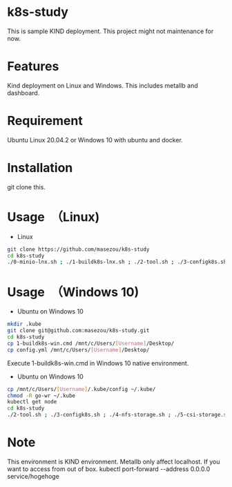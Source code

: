# k8s-study

This is sample KIND deployment. This project might not maintenance for now.

# Features

Kind deployment on Linux and Windows. This includes metallb and dashboard.

# Requirement

Ubuntu Linux 20.04.2 or Windows 10 with ubuntu and docker.

# Installation

git clone this.



# Usage　（Linux)

* Linux
```bash
git clone https://github.com/masezou/k8s-study
cd k8s-study
./0-minio-lnx.sh ; ./1-buildk8s-lnx.sh ; ./2-tool.sh ; ./3-configk8s.sh ; ./4-nfs-storage.sh ; ./5-csi-storage.sh
```

# Usage　（Windows 10)

* Ubuntu on Windows 10
```bash
mkdir .kube
git clone git@github.com:masezou/k8s-study.git
cd k8s-study
cp 1-buildk8s-win.cmd /mnt/c/Users/[Username]/Desktop/
cp config.yml /mnt/c/Users/[Username]/Desktop/
```

Execute 1-buildk8s-win.cmd in Windows 10 native environment.

* Ubuntu on Windows 10
```bash
cp /mnt/c/Users/[Username]/.kube/config ~/.kube/
chmod -R go-wr ~/.kube
kubectl get node
cd k8s-study
./2-tool.sh ; ./3-configk8s.sh ; ./4-nfs-storage.sh ; ./5-csi-storage.sh
```

# Note

This environment is KIND environment. Metallb only affect localhost. If you want to access from out of box. kubectl port-forward --address 0.0.0.0 service/hogehoge
